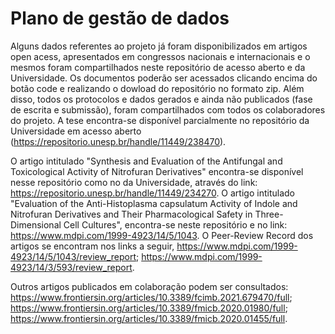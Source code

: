 # Plano de gestão de dados
Alguns dados referentes ao projeto já foram disponibilizados em artigos open acess, apresentados em congressos nacionais e internacionais e o mesmos foram compartilhados neste repositório de acesso aberto e da Universidade. Os documentos poderão ser acessados clicando encima do botão code e realizando o dowload do repositório no formato zip. Além disso, todos os protocolos e dados gerados e ainda não publicados (fase de escrita e submissão), foram compartilhados com todos os colaboradores do projeto. A tese encontra-se disponível parcialmente no repositório da Universidade em acesso aberto (https://repositorio.unesp.br/handle/11449/238470). 

O artigo intitulado "Synthesis and Evaluation of the Antifungal and Toxicological Activity of Nitrofuran Derivatives" encontra-se disponível nesse repositório como no da Universidade, através do link: https://repositorio.unesp.br/handle/11449/234270. O artigo intitulado "Evaluation of the Anti-Histoplasma capsulatum Activity of Indole and Nitrofuran Derivatives and Their Pharmacological Safety in Three-Dimensional Cell Cultures", encontra-se neste repositório e no link: https://www.mdpi.com/1999-4923/14/5/1043. O Peer-Review Record dos artigos se encontram nos links a seguir, https://www.mdpi.com/1999-4923/14/5/1043/review_report; https://www.mdpi.com/1999-4923/14/3/593/review_report. 

Outros artigos publicados em colaboração podem ser consultados: https://www.frontiersin.org/articles/10.3389/fcimb.2021.679470/full;  https://www.frontiersin.org/articles/10.3389/fmicb.2020.01980/full; https://www.frontiersin.org/articles/10.3389/fmicb.2020.01455/full. 
